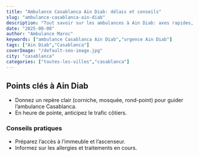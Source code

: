 ```yaml
---
title: "Ambulance Casablanca Ain Diab: délais et conseils"
slug: "ambulance-casablanca-ain-diab"
description: "Tout savoir sur les ambulances à Ain Diab: axes rapides, points de repère, conseils utiles pour gagner du temps."
date: "2025-08-08"
author: "Ambulance Maroc"
keywords: ["ambulance Casablanca Ain Diab","urgence Ain Diab"]
tags: ["Ain Diab","Casablanca"]
coverImage: "/default-seo-image.jpg"
city: "casablanca"
categories: ["toutes-les-villes","casablanca"]
---
```


## Points clés à Ain Diab

- Donnez un repère clair (corniche, mosquée, rond-point) pour guider l’ambulance Casablanca.
- En heure de pointe, anticipez le trafic côtiers.

### Conseils pratiques

- Préparez l’accès à l’immeuble et l’ascenseur.
- Informez sur les allergies et traitements en cours.
